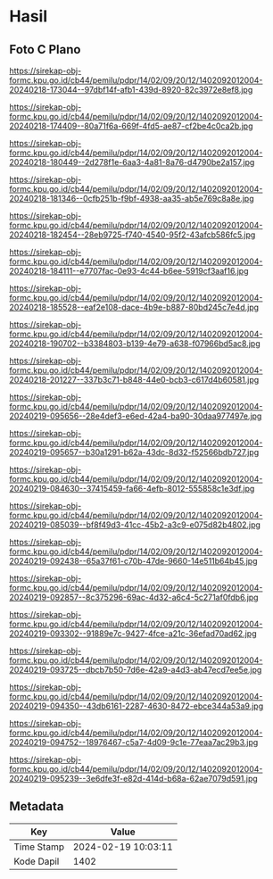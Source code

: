 # Hasil

## Foto C Plano

https://sirekap-obj-formc.kpu.go.id/cb44/pemilu/pdpr/14/02/09/20/12/1402092012004-20240218-173044--97dbf14f-afb1-439d-8920-82c3972e8ef8.jpg

https://sirekap-obj-formc.kpu.go.id/cb44/pemilu/pdpr/14/02/09/20/12/1402092012004-20240218-174409--80a71f6a-669f-4fd5-ae87-cf2be4c0ca2b.jpg

https://sirekap-obj-formc.kpu.go.id/cb44/pemilu/pdpr/14/02/09/20/12/1402092012004-20240218-180449--2d278f1e-6aa3-4a81-8a76-d4790be2a157.jpg

https://sirekap-obj-formc.kpu.go.id/cb44/pemilu/pdpr/14/02/09/20/12/1402092012004-20240218-181346--0cfb251b-f9bf-4938-aa35-ab5e769c8a8e.jpg

https://sirekap-obj-formc.kpu.go.id/cb44/pemilu/pdpr/14/02/09/20/12/1402092012004-20240218-182454--28eb9725-f740-4540-95f2-43afcb586fc5.jpg

https://sirekap-obj-formc.kpu.go.id/cb44/pemilu/pdpr/14/02/09/20/12/1402092012004-20240218-184111--e7707fac-0e93-4c44-b6ee-5919cf3aaf16.jpg

https://sirekap-obj-formc.kpu.go.id/cb44/pemilu/pdpr/14/02/09/20/12/1402092012004-20240218-185528--eaf2e108-dace-4b9e-b887-80bd245c7e4d.jpg

https://sirekap-obj-formc.kpu.go.id/cb44/pemilu/pdpr/14/02/09/20/12/1402092012004-20240218-190702--b3384803-b139-4e79-a638-f07966bd5ac8.jpg

https://sirekap-obj-formc.kpu.go.id/cb44/pemilu/pdpr/14/02/09/20/12/1402092012004-20240218-201227--337b3c71-b848-44e0-bcb3-c617d4b60581.jpg

https://sirekap-obj-formc.kpu.go.id/cb44/pemilu/pdpr/14/02/09/20/12/1402092012004-20240219-095656--28e4def3-e6ed-42a4-ba90-30daa977497e.jpg

https://sirekap-obj-formc.kpu.go.id/cb44/pemilu/pdpr/14/02/09/20/12/1402092012004-20240219-095657--b30a1291-b62a-43dc-8d32-f52566bdb727.jpg

https://sirekap-obj-formc.kpu.go.id/cb44/pemilu/pdpr/14/02/09/20/12/1402092012004-20240219-084630--37415459-fa66-4efb-8012-555858c1e3df.jpg

https://sirekap-obj-formc.kpu.go.id/cb44/pemilu/pdpr/14/02/09/20/12/1402092012004-20240219-085039--bf8f49d3-41cc-45b2-a3c9-e075d82b4802.jpg

https://sirekap-obj-formc.kpu.go.id/cb44/pemilu/pdpr/14/02/09/20/12/1402092012004-20240219-092438--65a37f61-c70b-47de-9660-14e511b64b45.jpg

https://sirekap-obj-formc.kpu.go.id/cb44/pemilu/pdpr/14/02/09/20/12/1402092012004-20240219-092857--8c375296-69ac-4d32-a6c4-5c271af0fdb6.jpg

https://sirekap-obj-formc.kpu.go.id/cb44/pemilu/pdpr/14/02/09/20/12/1402092012004-20240219-093302--91889e7c-9427-4fce-a21c-36efad70ad62.jpg

https://sirekap-obj-formc.kpu.go.id/cb44/pemilu/pdpr/14/02/09/20/12/1402092012004-20240219-093725--dbcb7b50-7d6e-42a9-a4d3-ab47ecd7ee5e.jpg

https://sirekap-obj-formc.kpu.go.id/cb44/pemilu/pdpr/14/02/09/20/12/1402092012004-20240219-094350--43db6161-2287-4630-8472-ebce344a53a9.jpg

https://sirekap-obj-formc.kpu.go.id/cb44/pemilu/pdpr/14/02/09/20/12/1402092012004-20240219-094752--18976467-c5a7-4d09-9c1e-77eaa7ac29b3.jpg

https://sirekap-obj-formc.kpu.go.id/cb44/pemilu/pdpr/14/02/09/20/12/1402092012004-20240219-095239--3e6dfe3f-e82d-414d-b68a-62ae7079d591.jpg


## Metadata

| Key        | Value               |
| ---------- | ------------------- |
| Time Stamp | 2024-02-19 10:03:11 |
| Kode Dapil | 1402                |



